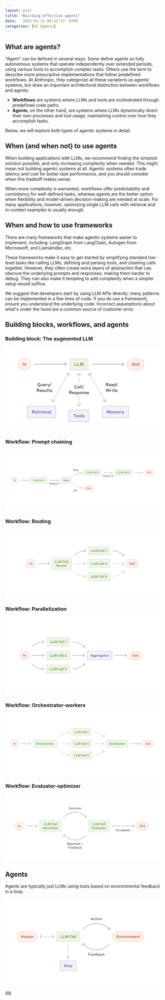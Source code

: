 ```yaml
---
layout: post
title: "Building effective agents"
date:   2025-01-12 08:22:53 -0700
categories: [AI Agents]
---
```


## What are agents?
"Agent" can be defined in several ways. Some define agents as fully autonomous systems that operate independently over extended periods, using various tools to accomplish complex tasks. Others use the term to describe more prescriptive implementations that follow predefined workflows. At Anthropic, they categorize all these variations as agentic systems, but draw an important architectural distinction between workflows and agents:

- **Workflows** are systems where LLMs and tools are orchestrated through predefined code paths.
- **Agents**, on the other hand, are systems where LLMs dynamically direct their own processes and tool usage, maintaining control over how they accomplish tasks.

Below, we will explore both types of agentic systems in detail.

## When (and when not) to use agents
When building applications with LLMs, we recommend finding the simplest solution possible, and only increasing complexity when needed. This might mean not building agentic systems at all. Agentic systems often trade latency and cost for better task performance, and you should consider when this tradeoff makes sense.

When more complexity is warranted, workflows offer predictability and consistency for well-defined tasks, whereas agents are the better option when flexibility and model-driven decision-making are needed at scale. For many applications, however, optimizing single LLM calls with retrieval and in-context examples is usually enough.


## When and how to use frameworks
There are many frameworks that make agentic systems easier to implement, including: LangGraph from LangChain, Autogen from Microswoft, and LlamaIndex, etc.

These frameworks make it easy to get started by simplifying standard low-level tasks like calling LLMs, defining and parsing tools, and chaining calls together. However, they often create extra layers of abstraction that can obscure the underlying prompts ​​and responses, making them harder to debug. They can also make it tempting to add complexity when a simpler setup would suffice.

We suggest that developers start by using LLM APIs directly: many patterns can be implemented in a few lines of code. If you do use a framework, ensure you understand the underlying code. Incorrect assumptions about what's under the hood are a common source of customer error.

## Building blocks, workflows, and agents

### Building block: The augmented LLM

![alt text](image.png)

### Workflow: Prompt chaining
![alt text](image-1.png)

### Workflow: Routing

![alt text](image-2.png)

### Workflow: Parallelization
![alt text](image-3.png)

### Workflow: Orchestrator-workers 
![alt text](image-4.png)


### Workflow: Evaluator-optimizer 
![alt text](image-5.png)

## Agents 
Agents are typically just LLMs using tools based on environmental feedback in a loop. 

![alt text](image-6.png)

[via](https://www.anthropic.com/research/building-effective-agents)